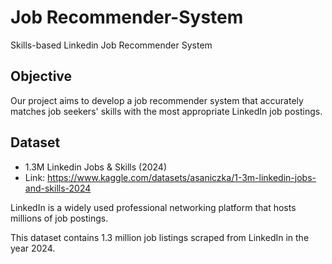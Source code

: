 # Job Recommender-System
Skills-based Linkedin Job Recommender System

## Objective
Our project aims to develop a job recommender system that accurately matches job seekers' skills with the most appropriate LinkedIn job postings.

## Dataset
- 1.3M Linkedin Jobs & Skills (2024)
- Link: https://www.kaggle.com/datasets/asaniczka/1-3m-linkedin-jobs-and-skills-2024

LinkedIn is a widely used professional networking platform that hosts millions of job postings.

This dataset contains 1.3 million job listings scraped from LinkedIn in the year 2024.
